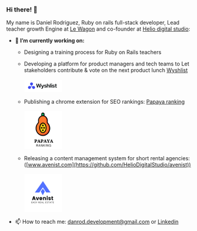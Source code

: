 ### Hi there! 👋

My name is Daniel Rodriguez, Ruby on rails full-stack developer, Lead teacher growth Engine at [Le Wagon](www.lewagon.com) and co-founder at [Helio digital studio](www.heliodigitalstudio.com):

- 🔭 **I’m currently working on:**
  - Designing a training process for Ruby on Rails teachers
  - Developing a platform for product managers and tech teams to Let stakeholders contribute & vote on the next product lunch [Wyshlist](https://github.com/Danrod16/wyshlist) <br> <br>
        <img src="https://github.com/Danrod16/wyshlist/blob/master/app/assets/images/logo.png" alt="Papaya Rank logo" width="100">

  - Publishing a chrome extension for SEO rankings: [Papaya ranking](https://github.com/Danrod16/papaya-rank)<br><br>
    <img src="https://github.com/Danrod16/papaya-rank/blob/master/icons/papaya.png?raw=true" alt="Papaya Rank logo" width="100">
  - Releasing a content management system for short rental agencies:([www.avenist.com](https://github.com/HelioDigitalStudio/avenist)) <br><br>
     <a href="http://www.avenist.com"><img src="https://github.com/Danrod16/equinox_admin/blob/master/app/assets/images/urbanist-logo.png?raw=true" alt="Avenist" width="100"></a>
- 📫 How to reach me: danrod.development@gmail.com or [Linkedin](https://www.linkedin.com/in/daniel-rodriguez-romero/)

